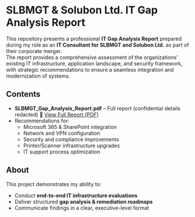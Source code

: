 # SLBMGT & Solubon Ltd. IT Gap Analysis Report

This repository presents a professional **IT Gap Analysis Report** prepared during my role as an **IT Consultant for SLBMGT and Solubon Ltd.** as part of their corporate merger.  
The report provides a comprehensive assessment of the organizations’ existing IT infrastructure, application landscape, and security framework, with strategic recommendations to ensure a seamless integration and modernization of systems.

## Contents
- **SLBMGT_Gap_Analysis_Report.pdf** – Full report (confidential details redacted)
  🔗 [View Full Report (PDF)](https://github.com/ashkq/SLB-Solubon-Ltd.-IT-Gap-Analysis-Report/blob/main/SLBMGT%20Gap%20Analysis%20Report.pdf)
- Recommendations for:
  - Microsoft 365 & SharePoint integration
  - Network and VPN configuration
  - Security and compliance improvements
  - Printer/Scanner infrastructure upgrades
  - IT support process optimization

## About
This project demonstrates my ability to:
- Conduct **end-to-end IT infrastructure evaluations**
- Deliver structured **gap analysis & remediation roadmaps**
- Communicate findings in a clear, executive-level format
